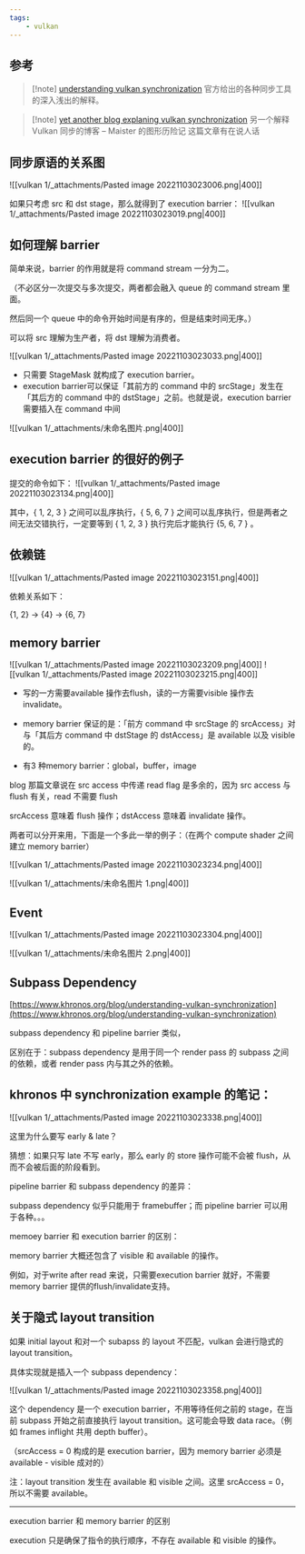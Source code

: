 ```yaml
---
tags:
    - vulkan
---
```


## 参考

>[!note] [understanding vulkan synchronization](https://www.khronos.org/blog/understanding-vulkan-synchronization)
> 官方给出的各种同步工具的深入浅出的解释。

>[!note] [yet another blog explaning vulkan synchronization](http://themaister.net/blog/2019/08/14/yet-another-blog-explaining-vulkan-synchronization/)
> 另一个解释 Vulkan 同步的博客 – Maister 的图形历险记
>这篇文章有在说人话


## 同步原语的关系图

![[vulkan 1/_attachments/Pasted image 20221103023006.png|400]]

如果只考虑 src 和 dst stage，那么就得到了 execution barrier：
![[vulkan 1/_attachments/Pasted image 20221103023019.png|400]]


## 如何理解 barrier

简单来说，barrier 的作用就是将 command stream 一分为二。

（不必区分一次提交与多次提交，两者都会融入 queue 的 command stream 里面。

然后同一个 queue 中的命令开始时间是有序的，但是结束时间无序。）

可以将 src 理解为生产者，将 dst 理解为消费者。

![[vulkan 1/_attachments/Pasted image 20221103023033.png|400]]

-   只需要 StageMask 就构成了 execution barrier。
-   execution barrier可以保证「其前方的 command 中的 srcStage」发生在「其后方的 command 中的 dstStage」之前。也就是说，execution barrier需要插入在 command 中间


![[vulkan 1/_attachments/未命名图片.png|400]]

## execution barrier 的很好的例子

提交的命令如下：
![[vulkan 1/_attachments/Pasted image 20221103023134.png|400]]

其中，{ 1, 2, 3 } 之间可以乱序执行，{ 5, 6, 7 } 之间可以乱序执行，但是两者之间无法交错执行，一定要等到 { 1, 2, 3 } 执行完后才能执行 {5, 6, 7 } 。


## 依赖链

![[vulkan 1/_attachments/Pasted image 20221103023151.png|400]]

依赖关系如下：

{1, 2} -> {4} -> {6, 7}


## memory barrier

![[vulkan 1/_attachments/Pasted image 20221103023209.png|400]]
![[vulkan 1/_attachments/Pasted image 20221103023215.png|400]]

-   写的一方需要available 操作去flush，读的一方需要visible 操作去invalidate。

-   memory barrier 保证的是：「前方 command 中 srcStage 的 srcAccess」对与「其后方 command 中 dstStage 的 dstAccess」是 available 以及 visible 的。
-   有3 种memory barrier：global，buffer，image

blog 那篇文章说在 src access 中传递 read flag 是多余的，因为 src access 与 flush 有关，read 不需要 flush

srcAccess 意味着 flush 操作；dstAccess 意味着 invalidate 操作。

两者可以分开来用，下面是一个多此一举的例子：（在两个 compute shader 之间建立 memory barrier）


![[vulkan 1/_attachments/Pasted image 20221103023234.png|400]]

![[vulkan 1/_attachments/未命名图片 1.png|400]]


## Event

![[vulkan 1/_attachments/Pasted image 20221103023304.png|400]]

![[vulkan 1/_attachments/未命名图片 2.png|400]]



## Subpass Dependency

[https://www.khronos.org/blog/understanding-vulkan-synchronization](https://www.khronos.org/blog/understanding-vulkan-synchronization)

subpass dependency 和 pipeline barrier 类似，

区别在于：subpass dependency 是用于同一个 render pass 的 subpass 之间的依赖，或者 render pass 内与其之外的依赖。


## khronos 中 synchronization example 的笔记：

![[vulkan 1/_attachments/Pasted image 20221103023338.png|400]]

这里为什么要写 early & late？

猜想：如果只写 late 不写 early，那么 early 的 store 操作可能不会被 flush，从而不会被后面的阶段看到。

pipeline barrier 和 subpass dependency 的差异：

subpass dependency 似乎只能用于 framebuffer；而 pipeline barrier 可以用于各种。。。

memoey barrier 和 execution barrier 的区别：

memory barrier 大概还包含了 visible 和 available 的操作。

例如，对于write after read 来说，只需要execution barrier 就好，不需要memory barrier 提供的flush/invalidate支持。



## 关于隐式 layout transition

如果 initial layout 和对一个 subapss 的 layout 不匹配，vulkan 会进行隐式的 layout transition。

具体实现就是插入一个 subpass dependency：

![[vulkan 1/_attachments/Pasted image 20221103023358.png|400]]

这个 dependency 是一个 execution barrier，不用等待任何之前的 stage，在当前 subpass 开始之前直接执行 layout transition。这可能会导致 data race。（例如 frames inflight 共用 depth buffer）。

（srcAccess = 0 构成的是 execution barrier，因为 memory barrier 必须是 available - visible 成对的）

注：layout transition 发生在 available 和 visible 之间。这里 srcAccess = 0，所以不需要 available。

---

execution barrier 和 memory barrier 的区别

execution 只是确保了指令的执行顺序，不存在 available 和 visible 的操作。
